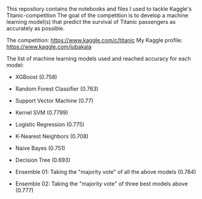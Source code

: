 This repository contains the notebooks and files I used to tackle Kaggle's Titanic-competition
The goal of the competition is to develop a machine learning model(s) that predict the survival of Titanic passengers as accurately as possible.

The competition: https://www.kaggle.com/c/titanic
My Kaggle profile: https://www.kaggle.com/jubakala


The list of machine learning models used and reached accuracy for each model:
- XGBoost (0.758)
- Random Forest Classifier (0.763)
- Support Vector Machine (0.77)
- Kernel SVM (0.7799)
- Logistic Regression (0.775)
- K-Nearest Neighbors (0.708)
- Naive Bayes (0.751)
- Decision Tree (0.693)

- Ensemble 01: Taking the "majority vote" of all the above models (0.784)
- Ensemble 02: Taking the "majority vote" of three best models above (0.777)
